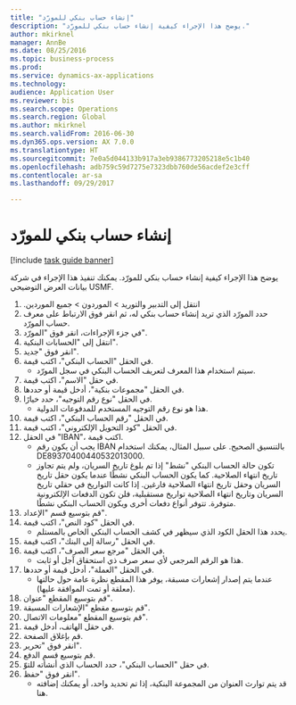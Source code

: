 ```yaml
--- 
title: "إنشاء حساب بنكي للمورّد"
description: "يوضح هذا الإجراء كيفية إنشاء حساب بنكي للمورّد."
author: mkirknel
manager: AnnBe
ms.date: 08/25/2016
ms.topic: business-process
ms.prod: 
ms.service: dynamics-ax-applications
ms.technology: 
audience: Application User
ms.reviewer: bis
ms.search.scope: Operations
ms.search.region: Global
ms.author: mkirknel
ms.search.validFrom: 2016-06-30
ms.dyn365.ops.version: AX 7.0.0
ms.translationtype: HT
ms.sourcegitcommit: 7e0a5d044133b917a3eb9386773205218e5c1b40
ms.openlocfilehash: adb759c59d7275e7323dbb760de56acdef2e3cff
ms.contentlocale: ar-sa
ms.lasthandoff: 09/29/2017

---
```

# <a name="create-a-vendor-bank-account"></a>إنشاء حساب بنكي للمورّد

[!include [task guide banner](../../includes/task-guide-banner.md)]

يوضح هذا الإجراء كيفية إنشاء حساب بنكي للمورّد. يمكنك تنفيذ هذا الإجراء في شركة بيانات العرض التوضيحي USMF.

1. انتقل إلى ‏‫التدبير والتوريد > الموردون > جميع الموردين.
2. حدد المورّد الذي تريد إنشاء حساب بنكي له، ثم انقر فوق الارتباط على معرف حساب المورّد.
3. في جزء الإجراءات، انقر فوق "المورّد".
4. انتقل إلى "الحسابات البنكية".
5. انقر فوق "جديد".
6. في الحقل "الحساب البنكي"، اكتب قيمة.
    * سيتم استخدام هذا المعرف لتعريف الحساب البنكي في سجل المورّد.  
7. في حقل "الاسم"، اكتب قيمة.
8. في الحقل "مجموعات بنكية‬"، أدخل قيمة أو حددها.
9. في الحقل "نوع رقم التوجيه"، حدد خيارًا.
    * هذا هو نوع رقم التوجيه المستخدم للمدفوعات الدولية.  
10. في الحقل "رقم الحساب البنكي"، اكتب قيمة.
11. في الحقل "كود التحويل الإلكتروني‬"، اكتب قيمة.
12. في الحقل "IBAN‬"، اكتب قيمة.
    * يجب أن يكون رقم IBAN بالتنسيق الصحيح. على سبيل المثال، يمكنك استخدام DE89370400440532013000.  
    * تكون حالة الحساب البنكي "نشط" إذا تم بلوغ تاريخ السريان، ولم يتم تجاوز تاريخ انتهاء الصلاحية. كما يكون الحساب البنكي نشطًا عندما يكون حقل تاريخ السريان وحقل تاريخ انتهاء الصلاحية فارغين. إذا كانت التواريخ في حقلي تاريخ السريان وتاريخ انتهاء الصلاحية تواريخ مستقبلية، فلن تكون الدفعات الإلكترونية متوفرة. تتوفر أنواع دفعات أخرى ويكون الحساب البنكي نشطًا.  
13. قم بتوسيع قسم "الإعداد".
14. في الحقل "كود النص‬"، اكتب قيمة.
    * يحدد هذا الحقل الكود الذي سيظهر في كشف الحساب البنكي الخاص بالمستلم.  
15. في الحقل "رسالة إلى البنك"، اكتب قيمة.
16. في الحقل "مرجع سعر الصرف"، اكتب قيمة.
    * هذا هو الرقم المرجعي لأي سعر صرف ذي استحقاق آجل أو ثابت.  
17. في الحقل "العملة"، أدخل قيمة أو حددها.
    * عندما يتم إصدار إشعارات مسبقة، يوفر هذا المقطع نظرة عامة حول حالتها (معلقة أو تمت الموافقة عليها).  
18. قم بتوسيع المقطع "عنوان".
19. قم بتوسيع مقطع "الإشعارات المسبقة‬".
20. ‏‫قم بتوسيع المقطع "معلومات الاتصال‬‬".
21. في حقل الهاتف، أدخل قيمة.
22. قم بإغلاق الصفحة.
23. انقر فوق "تحرير".
24. قم بتوسيع قسم الدفع.
25. في حقل "الحساب البنكي"، حدد الحساب الذي أنشأته للتوّ.
26. انقر فوق "حفظ".
    * قد يتم توارث العنوان من المجموعة البنكية، إذا تم تحديد واحد، أو يمكنك إضافته هنا.  


